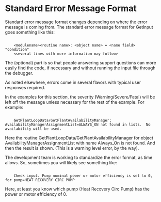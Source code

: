 # Standard Error Message Format

Standard error message format changes depending on where the error message is coming from. The standard error message format for GetInput goes something like this:

~~~~~~~~~~~~~~~~~~~~

    <modulename><routine name>: <object name> = <name field> "condition"
    <several lines with more information may follow>
~~~~~~~~~~~~~~~~~~~~

The <modulename>(optional) <routinename> part is so that people answering support questions can more easily find the code, if necessary and without running the input file through the debugger.

As noted elsewhere, errors come in several flavors with typical user responses required.

<insert table>

In the examples for this section, the severity (Warning/Severe/Fatal) will be left off the message unless necessary for the rest of the example. For example:

~~~~~~~~~~~~~~~~~~~~

    GetPlantLoopData/GetPlantAvailabilityManager: AvailabilityManagerAssignmentList=ALWAYS_ON not found in lists.  No availability will be used.
~~~~~~~~~~~~~~~~~~~~

Here the routine GetPlantLoopData/GetPlantAvailabilityManager for object AvailabilityManagerAssignmentList with name Always_On is not found. And then the result is shown.  (This is a warning level error, by the way).

The development team is working to standardize the error format, as time allows. So, sometimes you will likely see something like:

~~~~~~~~~~~~~~~~~~~~

    Check input. Pump nominal power or motor efficiency is set to 0, for pump=HEAT RECOVERY CIRC PUMP
~~~~~~~~~~~~~~~~~~~~

Here, at least you know which pump (Heat Recovery Circ Pump) has the power or motor efficiency of 0.